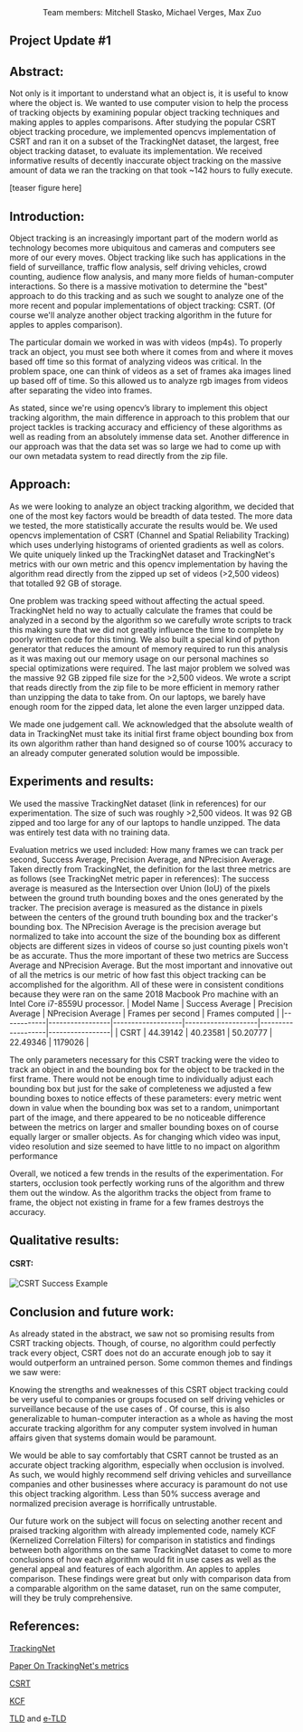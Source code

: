 <center>
    Team members: Mitchell Stasko, Michael Verges, Max Zuo
</center>

## Project Update #1

## Abstract:
Not only is it important to understand what an object is, it is useful to know where the object is. We wanted to use computer vision to help the process of tracking objects by examining popular object tracking techniques and making apples to apples comparisons. After studying the popular CSRT object tracking procedure, we implemented opencvs implementation of CSRT and ran it on a subset of the TrackingNet dataset, the largest, free object tracking dataset, to evaluate its implementation. We received informative results of decently inaccurate object tracking on the massive amount of data we ran the tracking on that took ~142 hours to fully execute.

[teaser figure here]


## Introduction:
Object tracking is an increasingly important part of the modern world as technology becomes more ubiquitous and cameras and computers see more of our every moves. Object tracking like such has applications in the field of surveillance, traffic flow analysis, self driving vehicles, crowd counting, audience flow analysis, and many more fields of human-computer interactions. So there is a massive motivation to determine the "best" approach to do this tracking and as such we sought to analyze one of the more recent and popular implementations of object tracking: CSRT. (Of course we'll analyze another object tracking algorithm in the future for apples to apples comparison).

The particular domain we worked in was with videos (mp4s). To properly track an object, you must see both where it comes from and where it moves based off time so this format of analyzing videos was critical. In the problem space, one can think of videos as a set of frames aka images lined up based off of time. So this allowed us to analyze rgb images from videos after separating the video into frames.

As stated, since we're using opencv’s library to implement this object tracking algorithm, the main difference in approach to this problem that our project tackles is tracking accuracy and efficiency of these algorithms as well as reading from an absolutely immense data set. Another difference in our approach was that the data set was so large we had to come up with our own metadata system to read directly from the zip file.


## Approach:
As we were looking to analyze an object tracking algorithm, we decided that one of the most key factors would be breadth of data tested. The more data we tested, the more statistically accurate the results would be. We used opencvs implementation of CSRT (Channel and Spatial Reliability Tracking) which uses underlying histograms of oriented gradients as well as colors. We quite uniquely linked up the TrackingNet dataset and TrackingNet's metrics with our own metric and this opencv implementation by having the algorithm read directly from the zipped up set of videos (>2,500 videos) that totalled 92 GB of storage.

One problem was tracking speed without affecting the actual speed. TrackingNet held no way to actually calculate the frames that could be analyzed in a second by the algorithm so we carefully wrote scripts to track this making sure that we did not greatly influence the time to complete by poorly written code for this timing. We also built a special kind of python generator that reduces the amount of memory required to run this analysis as it was maxing out our memory usage on our personal machines so special optimizations were required. The last major problem we solved was the massive 92 GB zipped file size for the >2,500 videos. We wrote a script that reads directly from the zip file to be more efficient in memory rather than unzipping the data to take from. On our laptops, we barely have enough room for the zipped data, let alone the even larger unzipped data.

We made one judgement call. We acknowledged that the absolute wealth of data in TrackingNet must take its initial first frame object bounding box from its own algorithm rather than hand designed so of course 100% accuracy to an already computer generated solution would be impossible.

## Experiments and results:
We used the massive TrackingNet dataset (link in references) for our experimentation. The size of such was roughly >2,500 videos. It was 92 GB zipped and too large for any of our laptops to handle unzipped. The data was entirely test data with no training data.

Evaluation metrics we used included: How many frames we can track per second, Success Average, Precision Average, and NPrecision Average. Taken directly from TrackingNet, the definition for the last three metrics are as follows (see TrackingNet metric paper in references): The success average is measured as the Intersection over Union (IoU) of the pixels between the ground truth bounding boxes and the ones generated by the tracker. The precision average is measured as the distance in pixels between the centers of the ground truth bounding box and the tracker's bounding box. The NPrecision Average is the precision average but normalized to take into account the size of the bounding box as different objects are different sizes in videos of course so just counting pixels won't be as accurate. Thus the more important of these two metrics are Success Average and NPrecision Average. But the most important and innovative out of all the metrics is our metric of how fast this object tracking can be accomplished for the algorithm.
All of these were in consistent conditions because they were ran on the same 2018 Macbook Pro machine with an Intel Core i7-8559U processor.
| Model Name | Success Average | Precision Average | NPrecision Average | Frames per second | Frames computed |
|------------|-----------------|-------------------|--------------------|-------------------|-----------------|
| CSRT       | 44.39142        | 40.23581          | 50.20777           | 22.49346          | 1179026         |


The only parameters necessary for this CSRT tracking were the video to track an object in and the bounding box for the object to be tracked in the first frame. There would not be enough time to individually adjust each bounding box but just for the sake of completeness we adjusted a few bounding boxes to notice effects of these parameters: every metric went down in value when the bounding box was set to a random, unimportant part of the image, and there appeared to be no noticeable difference between the metrics on larger and smaller bounding boxes on of course equally larger or smaller objects. As for changing which video was input, video resolution and size seemed to have little to no impact on algorithm performance

Overall, we noticed a few trends in the results of the experimentation. For starters, occlusion took perfectly working runs of the algorithm and threw them out the window. As the algorithm tracks the object from frame to frame, the object not existing in frame for a few frames destroys the accuracy.

## Qualitative results:
#### CSRT:
![CSRT Success Example](img/sample10.gif)

## Conclusion and future work:
As already stated in the abstract, we saw not so promising results from CSRT tracking objects. Though, of course, no algorithm could perfectly track every object, CSRT does not do an accurate enough job to say it would outperform an untrained person. Some common themes and findings we saw were:

Knowing the strengths and weaknesses of this CSRT object tracking could be very useful to companies or groups focused on self driving vehicles or surveillance because of the use cases of . Of course, this is also generalizable to human-computer interaction as a whole as having the most accurate tracking algorithm for any computer system involved in human affairs given that systems domain would be paramount.

We would be able to say comfortably that CSRT cannot be trusted as an accurate object tracking algorithm, especially when occlusion is involved. As such, we would highly recommend self driving vehicles and surveillance companies and other businesses where accuracy is paramount do not use this object tracking algorithm. Less than 50% success average and normalized precision average is horrifically untrustable.

Our future work on the subject will focus on selecting another recent and praised tracking algorithm with already implemented code, namely KCF (Kernelized Correlation Filters) for comparison in statistics and findings between both algorithms on the same TrackingNet dataset to come to more conclusions of how each algorithm would fit in use cases as well as the general appeal and features of each algorithm. An apples to apples comparison. These findings were great but only with comparison data from a comparable algorithm on the same dataset, run on the same computer, will they be truly comprehensive.


## References:
[TrackingNet](https://tracking-net.org/)

[Paper On TrackingNet's metrics](https://openaccess.thecvf.com/content_ECCV_2018/papers/Matthias_Muller_TrackingNet_A_Large-Scale_ECCV_2018_paper.pdf)

[CSRT](https://arxiv.org/pdf/1611.08461)

[KCF](https://arxiv.org/abs/1404.7584)

[TLD](https://ieeexplore.ieee.org/document/6104061) and [e-TLD](https://arxiv.org/abs/2009.00855)